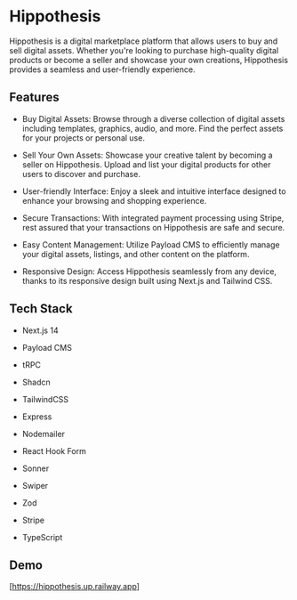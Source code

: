 
# Hippothesis

Hippothesis is a digital marketplace platform that allows users to buy and sell digital assets. Whether you're looking to purchase high-quality digital products or become a seller and showcase your own creations, Hippothesis provides a seamless and user-friendly experience.


## Features

- Buy Digital Assets: Browse through a diverse collection of digital assets including templates, graphics, audio, and more. Find the perfect assets for your projects or personal use.

- Sell Your Own Assets: Showcase your creative talent by becoming a seller on Hippothesis. Upload and list your digital products for other users to discover and purchase.

- User-friendly Interface: Enjoy a sleek and intuitive interface designed to enhance your browsing and shopping experience.

- Secure Transactions: With integrated payment processing using Stripe, rest assured that your transactions on Hippothesis are safe and secure.

- Easy Content Management: Utilize Payload CMS to efficiently manage your digital assets, listings, and other content on the platform.

- Responsive Design: Access Hippothesis seamlessly from any device, thanks to its responsive design built using Next.js and Tailwind CSS.




## Tech Stack

- Next.js 14

- Payload CMS

- tRPC

- Shadcn

- TailwindCSS

- Express

- Nodemailer

- React Hook Form

- Sonner

- Swiper

- Zod

- Stripe

- TypeScript


## Demo

[https://hippothesis.up.railway.app]

